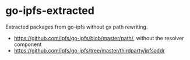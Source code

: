 # go-ipfs-extracted

Extracted packages from go-ipfs without gx path rewriting.

- https://github.com/ipfs/go-ipfs/blob/master/path/, without the resolver 
  component
- https://github.com/ipfs/go-ipfs/tree/master/thirdparty/ipfsaddr
